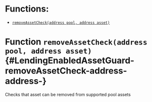 

# Functions:
- [`removeAssetCheck(address pool, address asset)`](#LendingEnabledAssetGuard-removeAssetCheck-address-address-)



# Function `removeAssetCheck(address pool, address asset)` {#LendingEnabledAssetGuard-removeAssetCheck-address-address-}
Checks that asset can be removed from supported pool assets







